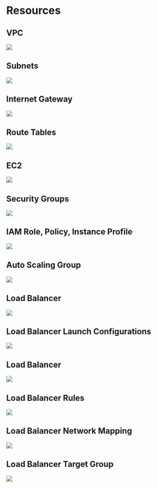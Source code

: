 # Resources

## VPC
![](images/vpc.PNG)

## Subnets
![](images/subnets.PNG)

## Internet Gateway
![](images/internet_gatways.PNG)

## Route Tables
![](images/routingtable.PNG)

## EC2
![](images/ec2.PNG)

## Security Groups
![](images/security_groups.PNG)

## IAM Role, Policy, Instance Profile
![](images/iam.PNG)

## Auto Scaling Group
![](images/auto_scaling_group-info.PNG)

## Load Balancer
![](images/load-balancer.PNG)

## Load Balancer Launch Configurations
![](images/LB-launch_configurations.PNG)

## Load Balancer 
![](images/LB-health_check.PNG)

## Load Balancer Rules
![](images/LB-Listeners_rules.PNG)

## Load Balancer Network Mapping
![](images/LB-network_mapping.PNG)

## Load Balancer Target Group
![](images/LB-target_groups.PNG)
